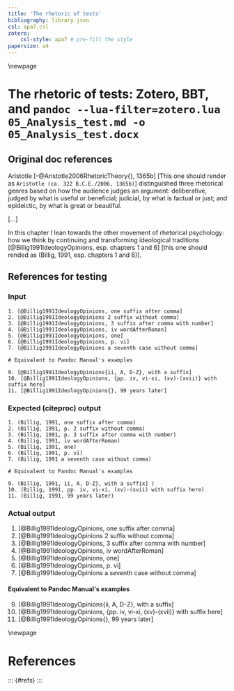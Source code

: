 ```yaml
---
title: 'The rhetoric of tests'
bibliography: library.json
csl: apa7.csl
zotero:
	csl-style: apa7 # pre-fill the style
papersize: a4
---
```


\newpage
# The rhetoric of tests: Zotero, BBT, and `pandoc --lua-filter=zotero.lua 05_Analysis_test.md -o 05_Analysis_test.docx`

## Original doc references

Aristotle [-@Aristotle2006RhetoricTheory{}, 1365b] \[This one should render as 
`Aristotle (ca. 322 B.C.E./2006, 1365b)`\] distinguished three rhetorical genres based on how the audience judges an argument: deliberative, judged by what is useful or beneficial; judicial, by what is factual or just; and epideictic, by what is great or beautiful.

\[...\]

In this chapter I lean towards the other movement of rhetorical psychology: how we think by continuing and transforming ideological traditions [@Billig1991IdeologyOpinions, esp. chapters 1 and 6] \[this  one should rended as (Billig, 1991, esp. chapters 1 and 6)\].

## References for testing
### Input
```
1. [@Billig1991IdeologyOpinions, one suffix after comma]
2. [@Billig1991IdeologyOpinions 2 suffix without comma]
3. [@Billig1991IdeologyOpinions, 3 suffix after comma with number]
4. [@Billig1991IdeologyOpinions, iv wordAfterRoman]
5. [@Billig1991IdeologyOpinions, one]
6. [@Billig1991IdeologyOpinions, p. vi]
7. [@Billig1991IdeologyOpinions a seventh case without comma]

# Equivalent to Pandoc Manual's examples

9. [@Billig1991IdeologyOpinions{ii, A, D-Z}, with a suffix]  
10. [@Billig1991IdeologyOpinions, {pp. iv, vi-xi, (xv)-(xvii)} with suffix here]   
11. [@Billig1991IdeologyOpinions{}, 99 years later]  
```

### Expected (citeproc) output

```
1. (Billig, 1991, one suffix after comma)
2. (Billig, 1991, p. 2 suffix without comma)
3. (Billig, 1991, p. 3 suffix after comma with number)
4. (Billig, 1991, iv wordAfterRoman)
5. (Billig, 1991, one)
6. (Billig, 1991, p. vi)
7. (Billig, 1991 a seventh case without comma)

# Equivalent to Pandoc Manual's examples

9. (Billig, 1991, ii, A, D-Z}, with a suffix] )
10. (Billig, 1991, pp. iv, vi-xi, (xv)-(xvii) with suffix here)
11. (Billig, 1991, 99 years later)  
```

### Actual output
1. [@Billig1991IdeologyOpinions, one suffix after comma]  
2. [@Billig1991IdeologyOpinions 2 suffix without comma]  
3. [@Billig1991IdeologyOpinions, 3 suffix after comma with number]  
4. [@Billig1991IdeologyOpinions, iv wordAfterRoman]  
5. [@Billig1991IdeologyOpinions, one]  
6. [@Billig1991IdeologyOpinions, p. vi]  
7. [@Billig1991IdeologyOpinions a seventh case without comma]  

#### Equivalent to Pandoc Manual's examples

9. [@Billig1991IdeologyOpinions{ii, A, D-Z}, with a suffix]  
10. [@Billig1991IdeologyOpinions, {pp. iv, vi-xi, (xv)-(xvii)} with suffix here]   
11. [@Billig1991IdeologyOpinions{}, 99 years later]  


\newpage
# References

::: {#refs}
:::
